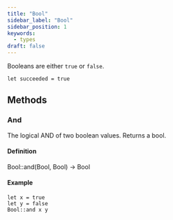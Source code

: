 ```yaml
---
title: "Bool"
sidebar_label: "Bool"
sidebar_position: 1
keywords:
  - types
draft: false
---
```


Booleans are either `true` or `false`.

```darklang
let succeeded = true
```

## Methods

### And

The logical AND of two boolean values. Returns a bool.

#### Definition

Bool::and(Bool, Bool) -> Bool

#### Example

```darklang
let x = true
let y = false
Bool::and x y
```
